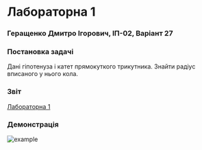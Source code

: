 # Лабораторна 1
### Геращенко Дмитро Ігорович, ІП-02, Варіант 27

### Постановка задачі
Дані гіпотенуза і катет прямокуткого трикутника. Знайти радіус вписаного у нього кола.

### Звіт
[Лабораторна 1](https://moodduckk.github.io/cpplabs/reports/01-inradius-of-a-right-triangle.docx)

### Демонстрація
![example](https://moodduckk.github.io/cpplabs/examples/01-inradius-of-a-right-triangle.png)
